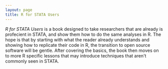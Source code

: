 ```yaml
---
layout: page
title: R for STATA Users
---
```


*R for STATA Users* is a book designed to take researchers that are already is profecient in STATA, and show them how to do the same analyses in R. The hope is that by starting with what the reader already understands and showing how to replicate their code in R, the transition to open source software will be gentle. After covering the basics, the book then moves on to more R specific lessons that may introduce techniques that aren't commonly seen in STATA. 

<!-- See the rough start to the book here: [https://newton-c.github.io/R_for_STATA_Users/](https://newton-c.github.io/R_for_STATA_Users/) -->


